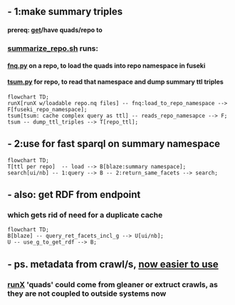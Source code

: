 ## - 1:make summary triples

#### prereq: [get](https://github.com/MBcode/ec/blob/master/crawl/get.md)/have quads/repo to
### [summarize_repo.sh](https://github.com/MBcode/ec/blob/master/summarize_repo.sh) runs:
#### [fnq.py](https://github.com/MBcode/ec/blob/master/fnq.py) on a repo, to load the quads into repo namespace in fuseki
#### [tsum.py](https://github.com/MBcode/ec/blob/master/tsum.py) for repo, to read that namespace and dump summary ttl triples
```mermaid
flowchart TD;
runX[runX w/loadable repo.nq files] -- fnq:load_to_repo_namespace --> F[fuseki_repo_namespace];
tsum[tsum: cache complex query as ttl] -- reads_repo_namesapce --> F;
tsum -- dump_ttl_triples --> T[repo_ttl];
```
  
  
  
## - 2:use for fast sparql on summary namespace
```mermaid
flowchart TD;
T[ttl per repo]  -- load --> B[blaze:summary namespace];
search[ui/nb] -- 1:query --> B -- 2:return_same_facets --> search;
```
  
## - also: get RDF from endpoint
### which gets rid of need for a duplicate cache
```mermaid
flowchart TD;
B[blaze] -- query_ret_facets_incl_g --> U[ui/nb]; 
U -- use_g_to_get_rdf --> B;
``` 



## - ps. metadata from crawl/s, [now easier to use](https://github.com/MBcode/ec/blob/master/system.md)
### [runX](https://github.com/gleanerio/gleaner/issues/126) 'quads' could come from gleaner or extruct crawls, as they are not coupled to outside systems now
